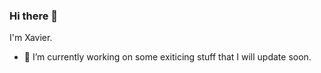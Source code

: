 ### Hi there 👋

I'm Xavier.

- 🔭 I’m currently working on some exiticing stuff that I will update soon.
